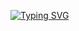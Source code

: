 [![Typing SVG](https://readme-typing-svg.demolab.com/?lines=Hi+There!+It's+been+a+while+👋)](https://git.io/typing-svg)
<!--
**Krishna-anhsirk/Krishna-anhsirk** is a ✨ _special_ ✨ repository because its `README.md` (this file) appears on your GitHub profile.

Here are some ideas to get you started:

- 🔭 I’m currently working on ...
- 🌱 I’m currently learning ...
- 👯 I’m looking to collaborate on ...
- 🤔 I’m looking for help with ...
- 💬 Ask me about ...
- 📫 How to reach me: ...
- 😄 Pronouns: ...
- ⚡ Fun fact: ...
-->
